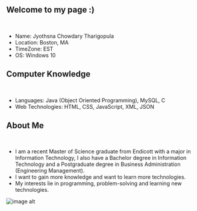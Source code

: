 ## Welcome to my page :)
 <br />

- Name: Jyothsna Chowdary Tharigopula
- Location: Boston, MA
- TimeZone: EST
- OS: Windows 10 


## Computer Knowledge
<br />

- Languages: Java (Object Oriented Programming), MySQL, C 
- Web Technologies: HTML, CSS, JavaScript, XML, JSON


## About Me
<br />

- I am a recent Master of Science graduate from Endicott with a major in Information Technology, I also have a Bachelor degree in Information Technology and a Postgraduate degree in Business Administration (Engineering Management). 
- I want to gain more knowledge and want to learn more technologies. 
- My interests lie in programming, problem-solving and learning new technologies.


![image alt][1]


  [1]: http://www.blogilates.com/wp-content/uploads/2014/04/be-happy.jpg "Happy Day"
